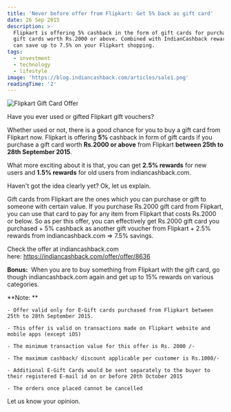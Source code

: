 ```yaml
---
title: 'Never before offer from Flipkart: Get 5% back as gift card'
date: 26 Sep 2015
description: >-
  Flipkart is offering 5% cashback in the form of gift cards for purchases of
  gift cards worth Rs.2000 or above. Combined with IndianCashback rewards, you
  can save up to 7.5% on your Flipkart shopping.
tags:
  - investment
  - technology
  - lifestyle
image: 'https://blog.indiancashback.com/articles/sale1.png'
readingTime: '2'
---
```


![Flipkart Gift Card Offer](https://blog.indiancashback.com/articles/sale1.png)


Have you ever used or gifted Flipkart gift vouchers?

Whether used or not, there is a good chance for you to buy a gift card from Flipkart now. Flipkart is offering **5%** cashback in form of gift cards if you purchase a gift card worth **Rs.2000 or above** from Flipkart **between 25th to 28th September 2015**.

What more exciting about it is that, you can get **2.5% rewards** for new users and **1.5% rewards** for old users from indiancashback.com.

Haven\'t got the idea clearly yet? Ok, let us explain.

Gift cards from Flipkart are the ones which you can purchase or gift to someone with certain value. If you purchase Rs.2000 gift card from Flipkart, you can use that card to pay for any item from Flipkart that costs Rs.2000 or below. So as per this offer, you can effectively get Rs.2000 gift card you purchased + 5% cashback as another gift voucher from Flipkart + 2.5% rewards from indiancashback.com => 7.5% savings.

Check the offer at indiancashback.com here: https://indiancashback.com/offer/offer/8636

**Bonus:**  When you are to buy something from Flipkart with the gift card, go though indiancashback.com again and get up to 15% rewards on various categories.

**Note: **

	- Offer valid only for E-Gift cards purchased from Flipkart between 25th to 28th September 2015.

	- This offer is valid on transactions made on Flipkart website and mobile apps (except iOS)

	- The minimum transaction value for this offer is Rs. 2000 /-

	- The maximum cashback/ discount applicable per customer is Rs.1000/-

	- Additional E-Gift Cards would be sent separately to the buyer to their registered E-mail id on or before 20th October 2015

	- The orders once placed cannot be cancelled



Let us know your opinion.
